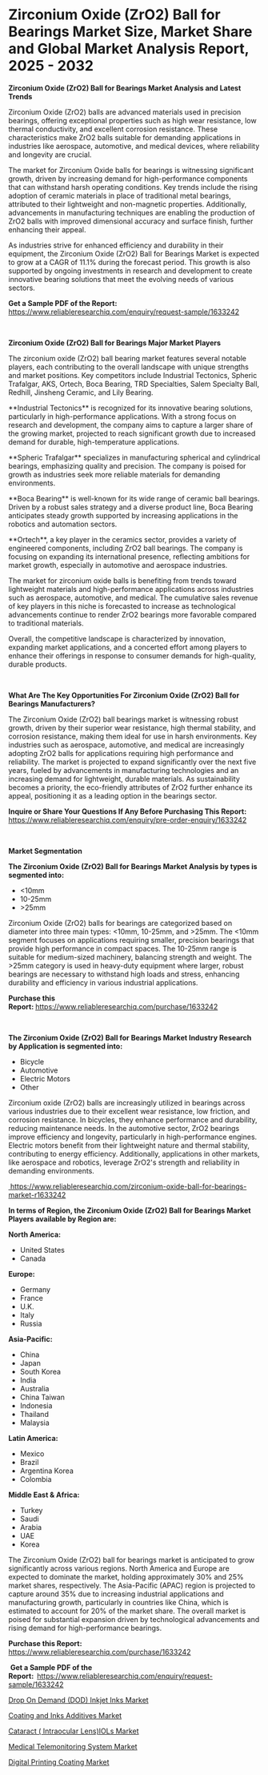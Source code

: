 <p><h1>Zirconium Oxide (ZrO2) Ball for Bearings Market Size, Market Share and Global Market Analysis Report, 2025 - 2032</h1></p><p><strong>Zirconium Oxide (ZrO2) Ball for Bearings Market Analysis and Latest Trends</strong></p>
<p><p>Zirconium Oxide (ZrO2) balls are advanced materials used in precision bearings, offering exceptional properties such as high wear resistance, low thermal conductivity, and excellent corrosion resistance. These characteristics make ZrO2 balls suitable for demanding applications in industries like aerospace, automotive, and medical devices, where reliability and longevity are crucial. </p><p>The market for Zirconium Oxide balls for bearings is witnessing significant growth, driven by increasing demand for high-performance components that can withstand harsh operating conditions. Key trends include the rising adoption of ceramic materials in place of traditional metal bearings, attributed to their lightweight and non-magnetic properties. Additionally, advancements in manufacturing techniques are enabling the production of ZrO2 balls with improved dimensional accuracy and surface finish, further enhancing their appeal.</p><p>As industries strive for enhanced efficiency and durability in their equipment, the Zirconium Oxide (ZrO2) Ball for Bearings Market is expected to grow at a CAGR of 11.1% during the forecast period. This growth is also supported by ongoing investments in research and development to create innovative bearing solutions that meet the evolving needs of various sectors.</p></p>
<p><strong>Get a Sample PDF of the Report:&nbsp;</strong> <a href="https://www.reliableresearchiq.com/enquiry/request-sample/1633242?utm_campaign=1141&utm_medium=2&utm_source=Github&utm_content=ia&utm_term=29032025&utm_id=zirconium-oxide-zro2-ball-for-bearings">https://www.reliableresearchiq.com/enquiry/request-sample/1633242</a></p>
<p>&nbsp;</p>
<p><strong>Zirconium Oxide (ZrO2) Ball for Bearings Major Market Players</strong></p>
<p><p>The zirconium oxide (ZrO2) ball bearing market features several notable players, each contributing to the overall landscape with unique strengths and market positions. Key competitors include Industrial Tectonics, Spheric Trafalgar, AKS, Ortech, Boca Bearing, TRD Specialties, Salem Specialty Ball, Redhill, Jinsheng Ceramic, and Lily Bearing.</p><p>**Industrial Tectonics** is recognized for its innovative bearing solutions, particularly in high-performance applications. With a strong focus on research and development, the company aims to capture a larger share of the growing market, projected to reach significant growth due to increased demand for durable, high-temperature applications.</p><p>**Spheric Trafalgar** specializes in manufacturing spherical and cylindrical bearings, emphasizing quality and precision. The company is poised for growth as industries seek more reliable materials for demanding environments. </p><p>**Boca Bearing** is well-known for its wide range of ceramic ball bearings. Driven by a robust sales strategy and a diverse product line, Boca Bearing anticipates steady growth supported by increasing applications in the robotics and automation sectors.</p><p>**Ortech**, a key player in the ceramics sector, provides a variety of engineered components, including ZrO2 ball bearings. The company is focusing on expanding its international presence, reflecting ambitions for market growth, especially in automotive and aerospace industries.</p><p>The market for zirconium oxide balls is benefiting from trends toward lightweight materials and high-performance applications across industries such as aerospace, automotive, and medical. The cumulative sales revenue of key players in this niche is forecasted to increase as technological advancements continue to render ZrO2 bearings more favorable compared to traditional materials.</p><p>Overall, the competitive landscape is characterized by innovation, expanding market applications, and a concerted effort among players to enhance their offerings in response to consumer demands for high-quality, durable products.</p></p>
<p>&nbsp;</p>
<p><strong>What Are The Key Opportunities For Zirconium Oxide (ZrO2) Ball for Bearings Manufacturers?</strong></p>
<p><p>The Zirconium Oxide (ZrO2) ball bearings market is witnessing robust growth, driven by their superior wear resistance, high thermal stability, and corrosion resistance, making them ideal for use in harsh environments. Key industries such as aerospace, automotive, and medical are increasingly adopting ZrO2 balls for applications requiring high performance and reliability. The market is projected to expand significantly over the next five years, fueled by advancements in manufacturing technologies and an increasing demand for lightweight, durable materials. As sustainability becomes a priority, the eco-friendly attributes of ZrO2 further enhance its appeal, positioning it as a leading option in the bearings sector.</p></p>
<p><strong>Inquire or Share Your Questions If Any Before Purchasing This Report:</strong> <a href="https://www.reliableresearchiq.com/enquiry/pre-order-enquiry/1633242?utm_campaign=1141&utm_medium=2&utm_source=Github&utm_content=ia&utm_term=29032025&utm_id=zirconium-oxide-zro2-ball-for-bearings">https://www.reliableresearchiq.com/enquiry/pre-order-enquiry/1633242</a></p>
<p>&nbsp;</p>
<p><strong>Market Segmentation</strong></p>
<p><strong>The Zirconium Oxide (ZrO2) Ball for Bearings Market Analysis by types is segmented into:</strong></p>
<p><ul><li><10mm</li><li>10-25mm</li><li>>25mm</li></ul></p>
<p><p>Zirconium Oxide (ZrO2) balls for bearings are categorized based on diameter into three main types: <10mm, 10-25mm, and >25mm. The <10mm segment focuses on applications requiring smaller, precision bearings that provide high performance in compact spaces. The 10-25mm range is suitable for medium-sized machinery, balancing strength and weight. The >25mm category is used in heavy-duty equipment where larger, robust bearings are necessary to withstand high loads and stress, enhancing durability and efficiency in various industrial applications.</p></p>
<p><strong>Purchase this Report:&nbsp;</strong><a href="https://www.reliableresearchiq.com/purchase/1633242?utm_campaign=1141&utm_medium=2&utm_source=Github&utm_content=ia&utm_term=29032025&utm_id=zirconium-oxide-zro2-ball-for-bearings">https://www.reliableresearchiq.com/purchase/1633242</a></p>
<p>&nbsp;</p>
<p><strong>The Zirconium Oxide (ZrO2) Ball for Bearings Market Industry Research by Application is segmented into:</strong></p>
<p><ul><li>Bicycle</li><li>Automotive</li><li>Electric Motors</li><li>Other</li></ul></p>
<p><p>Zirconium oxide (ZrO2) balls are increasingly utilized in bearings across various industries due to their excellent wear resistance, low friction, and corrosion resistance. In bicycles, they enhance performance and durability, reducing maintenance needs. In the automotive sector, ZrO2 bearings improve efficiency and longevity, particularly in high-performance engines. Electric motors benefit from their lightweight nature and thermal stability, contributing to energy efficiency. Additionally, applications in other markets, like aerospace and robotics, leverage ZrO2's strength and reliability in demanding environments.</p></p>
<p><a href="https://www.reliableresearchiq.com/zirconium-oxide-ball-for-bearings-market-r1633242?utm_campaign=1141&utm_medium=2&utm_source=Github&utm_content=ia&utm_term=29032025&utm_id=zirconium-oxide-zro2-ball-for-bearings">&nbsp;https://www.reliableresearchiq.com/zirconium-oxide-ball-for-bearings-market-r1633242</a></p>
<p><strong>In terms of Region, the Zirconium Oxide (ZrO2) Ball for Bearings Market Players available by Region are:</strong></p>
<p>
    <p> <strong> North America: </strong>
        <ul>
            <li>United States</li>
            <li>Canada</li>
        </ul>
        </p> 
    <p> <strong> Europe: </strong>
        <ul>
            <li>Germany</li>
            <li>France</li>
            <li>U.K.</li>
            <li>Italy</li>
            <li>Russia</li>
        </ul>
        </p> 
    <p> <strong> Asia-Pacific: </strong>
        <ul>
            <li>China</li>
            <li>Japan</li>
            <li>South Korea</li>
            <li>India</li>
            <li>Australia</li>
            <li>China Taiwan</li>
            <li>Indonesia</li>
            <li>Thailand</li>
            <li>Malaysia</li>
        </ul>
        </p> 
    <p> <strong> Latin America: </strong>
        <ul>
            <li>Mexico</li>
            <li>Brazil</li>
            <li>Argentina Korea</li>
            <li>Colombia</li>
        </ul>
        </p> 
    <p> <strong> Middle East & Africa: </strong>
        <ul>
            <li>Turkey</li>
            <li>Saudi</li>
            <li>Arabia</li>
            <li>UAE</li>
            <li>Korea</li>
        </ul>
    </p>
    </p>
<p><p>The Zirconium Oxide (ZrO2) ball for bearings market is anticipated to grow significantly across various regions. North America and Europe are expected to dominate the market, holding approximately 30% and 25% market shares, respectively. The Asia-Pacific (APAC) region is projected to capture around 35% due to increasing industrial applications and manufacturing growth, particularly in countries like China, which is estimated to account for 20% of the market share. The overall market is poised for substantial expansion driven by technological advancements and rising demand for high-performance bearings.</p></p>
<p><strong>Purchase this Report: </strong><a href="https://www.reliableresearchiq.com/purchase/1633242?utm_campaign=1141&utm_medium=2&utm_source=Github&utm_content=ia&utm_term=29032025&utm_id=zirconium-oxide-zro2-ball-for-bearings">https://www.reliableresearchiq.com/purchase/1633242</a></p>
<p>&nbsp;<strong>Get a Sample PDF of the Report:&nbsp;&nbsp;</strong><a href="https://www.reliableresearchiq.com/enquiry/request-sample/1633242?utm_campaign=1141&utm_medium=2&utm_source=Github&utm_content=ia&utm_term=29032025&utm_id=zirconium-oxide-zro2-ball-for-bearings">https://www.reliableresearchiq.com/enquiry/request-sample/1633242</a></p>
<p><strong></strong></p>
<p><p><a href="https://github.com/marrahcerpas05/Market-Research-Report-List-1/blob/main/drop-on-demand-dod-inkjet-inks-market.md?utm_campaign=1141&utm_medium=2&utm_source=Github&utm_content=ia&utm_term=29032025&utm_id=zirconium-oxide-zro2-ball-for-bearings">Drop On Demand (DOD) Inkjet Inks Market</a></p><p><a href="https://github.com/cagleplittrw/Market-Research-Report-List-1/blob/main/coating-and-inks-additives-market.md?utm_campaign=1141&utm_medium=2&utm_source=Github&utm_content=ia&utm_term=29032025&utm_id=zirconium-oxide-zro2-ball-for-bearings">Coating and Inks Additives Market</a></p><p><a href="https://github.com/nellygussisy/Market-Research-Report-List-1/blob/main/cataract-intraocular-lensiols-market.md?utm_campaign=1141&utm_medium=2&utm_source=Github&utm_content=ia&utm_term=29032025&utm_id=zirconium-oxide-zro2-ball-for-bearings">Cataract ( Intraocular Lens)IOLs Market</a></p><p><a href="https://github.com/budenhanelfc/Market-Research-Report-List-1/blob/main/medical-telemonitoring-system-market.md?utm_campaign=1141&utm_medium=2&utm_source=Github&utm_content=ia&utm_term=29032025&utm_id=zirconium-oxide-zro2-ball-for-bearings">Medical Telemonitoring System Market</a></p><p><a href="https://github.com/dahcheeviola/Market-Research-Report-List-1/blob/main/digital-printing-coating-market.md?utm_campaign=1141&utm_medium=2&utm_source=Github&utm_content=ia&utm_term=29032025&utm_id=zirconium-oxide-zro2-ball-for-bearings">Digital Printing Coating Market</a></p></p>